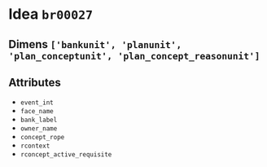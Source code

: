 # Idea `br00027`

## Dimens `['bankunit', 'planunit', 'plan_conceptunit', 'plan_concept_reasonunit']`

## Attributes
- `event_int`
- `face_name`
- `bank_label`
- `owner_name`
- `concept_rope`
- `rcontext`
- `rconcept_active_requisite`
